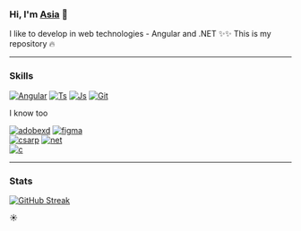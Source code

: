 ### Hi, I'm [Asia](https://joannamaria27.github.io/portfolio/) 👋 
I like to develop in web technologies - Angular and .NET ✨✨ This is my repository :fire:

__________________________________________________________________________________________________
### Skills
[![Angular](https://img.shields.io/badge/Angular-DD0031?style=for-the-badge&logo=angular&logoColor=white)](https://github.com/joannamaria27/fileTransferPanel)
[![Ts](https://img.shields.io/badge/TypeScript-007ACC?style=for-the-badge&logo=typescript&logoColor=white)](https://github.com/joannamaria27/filmList)
[![Js](https://img.shields.io/badge/JavaScript-323330?style=for-the-badge&logo=javascript&logoColor=F7DF1E)](https://github.com/joannamaria27/fileTransferPanel)
[![Git](https://img.shields.io/badge/GIT-E44C30?style=for-the-badge&logo=git&logoColor=white)](https://github.com/joannamaria27/fileTransferPanel)

I know too

[![adobexd](https://img.shields.io/badge/Adobe%20XD-470137?style=for-the-badge&logo=Adobe%20XD&logoColor=#FF61F6)](https://github.com/joannamaria27/gamesVRMenuInterface)
[![figma](https://img.shields.io/badge/Figma-F24E1E?style=for-the-badge&logo=figma&logoColor=white)]()
<br>
[![csarp](https://img.shields.io/badge/C%23-239120?style=for-the-badge&logo=c-sharp&logoColor=white)](https://github.com/joannamaria27/imageProcessing)
[![net](https://img.shields.io/badge/.NET-512BD4?style=for-the-badge&logo=dotnet&logoColor=white)](https://github.com/joannamaria27/graphicEditor)
<br>
[![c](https://img.shields.io/badge/C-00599C?style=for-the-badge&logo=c&logoColor=white)](https://github.com/joannamaria27/deamon)

<!-- https://github.com/alexandresanlim/Badges4-README.md-Profile#-languages-] -->
__________________________________________________________________________________________________

### Stats
[![GitHub Streak](http://github-readme-streak-stats.herokuapp.com?user=joannamaria27&theme=tokyonight&hide_border=true)](https://git.io/streak-stats)

<!--
**joannamaria27/joannamaria27** is a ✨ _special_ ✨ repository because its `README.md` (this file) appears on your GitHub profile.

Here are some ideas to get you started:

- 🔭 I’m currently working on ...
- 🌱 I’m currently learning ...
- 👯 I’m looking to collaborate on ...
- 🤔 I’m looking for help with ...
- 💬 Ask me about ...
- 📫 How to reach me: ...
- 😄 Pronouns: ...
- ⚡ Fun fact: ...
-->

:sunny:

<!--
[Jokes Card](https://readme-jokes.vercel.app/api) 

[![Spotify](https://<vercel-domain>.vercel.app/api/spotify)](https://open.spotify.com/user/<spotify-username>)
-->
